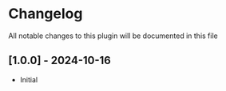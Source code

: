 # Changelog
All notable changes to this plugin will be documented in this file

## [1.0.0] - 2024-10-16
- Initial